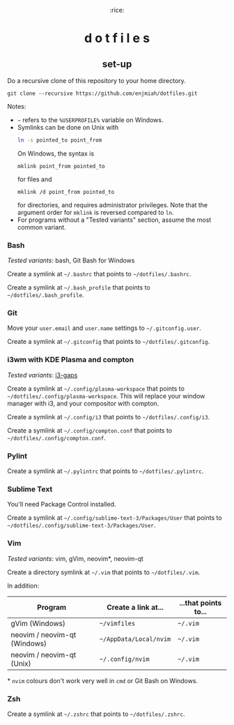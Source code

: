 <p align="center">:rice:</p>

<h1 align="center">d o t f i l e s</h1>

<h2 align="center">set-up</h2>

Do a recursive clone of this repository to your home directory.

    git clone --recursive https://github.com/enjmiah/dotfiles.git

Notes:

+ `~` refers to the `%USERPROFILE%` variable on Windows.
+ Symlinks can be done on Unix with
    ```sh
    ln -s pointed_to point_from
    ```
    On Windows, the syntax is
    ```batch
    mklink point_from pointed_to
    ```
    for files and
    ```batch
    mklink /d point_from pointed_to
    ```
    for directories, and requires administrator privileges.  Note that the
    argument order for `mklink` is reversed compared to `ln`.
+ For programs without a "Tested variants" section, assume the most common
    variant.

### Bash

*Tested variants*: bash, Git Bash for Windows

Create a symlink at `~/.bashrc` that points to `~/dotfiles/.bashrc`.

Create a symlink at `~/.bash_profile` that points to `~/dotfiles/.bash_profile`.

### Git

Move your `user.email` and `user.name` settings to `~/.gitconfig.user`.

Create a symlink at `~/.gitconfig` that points to `~/dotfiles/.gitconfig`.

### i3wm with KDE Plasma and compton

*Tested variants*: [i3-gaps](https://github.com/Airblader/i3)

Create a symlink at `~/.config/plasma-workspace` that points to
`~/dotfiles/.config/plasma-workspace`.  This will replace your window manager
with i3, and your compositor with compton.

Create a symlink at `~/.config/i3` that points to `~/dotfiles/.config/i3`.

Create a symlink at `~/.config/compton.conf` that points to
`~/dotfiles/.config/compton.conf`.

### Pylint

Create a symlink at `~/.pylintrc` that points to `~/dotfiles/.pylintrc`.

### Sublime Text

You'll need Package Control installed.

Create a symlink at `~/.config/sublime-text-3/Packages/User` that points to
`~/dotfiles/.config/sublime-text-3/Packages/User`.

### Vim

*Tested variants*: vim, gVim, neovim\*, neovim-qt

Create a directory symlink at `~/.vim` that points to `~/dotfiles/.vim`.

In addition:

| Program                      | Create a link at...    | ...that points to... |
|------------------------------|------------------------|----------------------|
| gVim (Windows)               | `~/vimfiles`           | `~/.vim`             |
| neovim / neovim-qt (Windows) | `~/AppData/Local/nvim` | `~/.vim`             |
| neovim / neovim-qt (Unix)    | `~/.config/nvim`       | `~/.vim`             |

\* `nvim` colours don't work very well in `cmd` or Git Bash on Windows.

### Zsh

Create a symlink at `~/.zshrc` that points to `~/dotfiles/.zshrc`.
